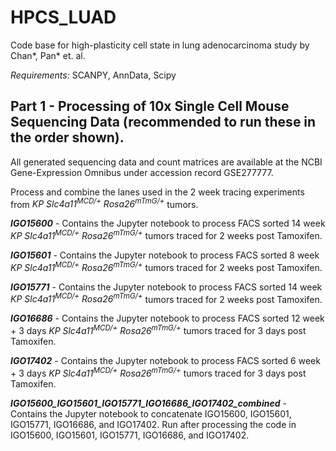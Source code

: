 # HPCS_LUAD
Code base for high-plasticity cell state in lung adenocarcinoma study by Chan*, Pan* et. al. 

_Requirements_: SCANPY, AnnData, Scipy

## Part 1 - Processing of 10x Single Cell Mouse Sequencing Data (recommended to run these in the order shown).

All generated sequencing data and count matrices are available at the NCBI Gene-Expression Omnibus under accession record GSE277777.

Process and combine the lanes used in the 2 week tracing experiments from _KP Slc4a11<sup>MCD/+</sup> Rosa26<sup>mTmG/+</sup>_ tumors.

**_IGO15600_** - Contains the Jupyter notebook to process FACS sorted 14 week _KP Slc4a11<sup>MCD/+</sup> Rosa26<sup>mTmG/+</sup>_ tumors traced for 2 weeks post Tamoxifen.  

**_IGO15601_** - Contains the Jupyter notebook to process FACS sorted 8 week _KP Slc4a11<sup>MCD/+</sup> Rosa26<sup>mTmG/+</sup>_ tumors traced for 2 weeks post Tamoxifen.  

**_IGO15771_** - Contains the Jupyter notebook to process FACS sorted 14 week _KP Slc4a11<sup>MCD/+</sup> Rosa26<sup>mTmG/+</sup>_ tumors traced for 2 weeks post Tamoxifen.   

**_IGO16686_** - Contains the Jupyter notebook to process FACS sorted 12 week + 3 days _KP Slc4a11<sup>MCD/+</sup> Rosa26<sup>mTmG/+</sup>_ tumors traced for 3 days post Tamoxifen.   

**_IGO17402_** - Contains the Jupyter notebook to process FACS sorted 6 week + 3 days _KP Slc4a11<sup>MCD/+</sup> Rosa26<sup>mTmG/+</sup>_ tumors traced for 3 days post Tamoxifen.   

**_IGO15600\_IGO15601\_IGO15771\_IGO16686\_IGO17402_combined_** - Contains the Jupyter notebook to concatenate IGO15600, IGO15601, IGO15771, IGO16686, and IGO17402. Run after processing the code in IGO15600, IGO15601, IGO15771, IGO16686, and IGO17402.  
